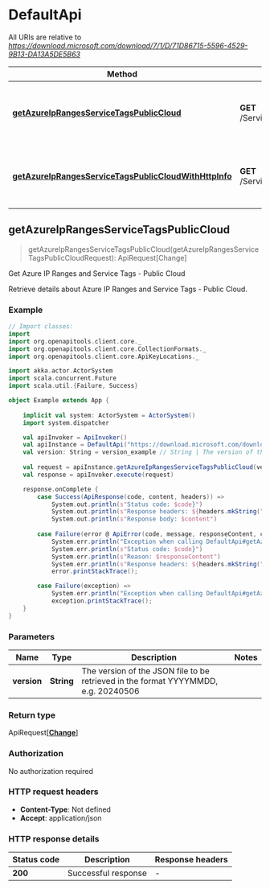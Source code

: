 # DefaultApi

All URIs are relative to *https://download.microsoft.com/download/7/1/D/71D86715-5596-4529-9B13-DA13A5DE5B63*

Method | HTTP request | Description
------------- | ------------- | -------------
[**getAzureIpRangesServiceTagsPublicCloud**](DefaultApi.md#getAzureIpRangesServiceTagsPublicCloud) | **GET** /ServiceTags_Public_{version}.json | Get Azure IP Ranges and Service Tags - Public Cloud
[**getAzureIpRangesServiceTagsPublicCloudWithHttpInfo**](DefaultApi.md#getAzureIpRangesServiceTagsPublicCloudWithHttpInfo) | **GET** /ServiceTags_Public_{version}.json | Get Azure IP Ranges and Service Tags - Public Cloud



## getAzureIpRangesServiceTagsPublicCloud

> getAzureIpRangesServiceTagsPublicCloud(getAzureIpRangesServiceTagsPublicCloudRequest): ApiRequest[Change]

Get Azure IP Ranges and Service Tags - Public Cloud

Retrieve details about Azure IP Ranges and Service Tags - Public Cloud.

### Example

```scala
// Import classes:
import 
import org.openapitools.client.core._
import org.openapitools.client.core.CollectionFormats._
import org.openapitools.client.core.ApiKeyLocations._

import akka.actor.ActorSystem
import scala.concurrent.Future
import scala.util.{Failure, Success}

object Example extends App {
    
    implicit val system: ActorSystem = ActorSystem()
    import system.dispatcher

    val apiInvoker = ApiInvoker()
    val apiInstance = DefaultApi("https://download.microsoft.com/download/7/1/D/71D86715-5596-4529-9B13-DA13A5DE5B63")
    val version: String = version_example // String | The version of the JSON file to be retrieved in the format YYYYMMDD, e.g. 20240506
    
    val request = apiInstance.getAzureIpRangesServiceTagsPublicCloud(version)
    val response = apiInvoker.execute(request)

    response.onComplete {
        case Success(ApiResponse(code, content, headers)) =>
            System.out.println(s"Status code: $code}")
            System.out.println(s"Response headers: ${headers.mkString(", ")}")
            System.out.println(s"Response body: $content")
        
        case Failure(error @ ApiError(code, message, responseContent, cause, headers)) =>
            System.err.println("Exception when calling DefaultApi#getAzureIpRangesServiceTagsPublicCloud")
            System.err.println(s"Status code: $code}")
            System.err.println(s"Reason: $responseContent")
            System.err.println(s"Response headers: ${headers.mkString(", ")}")
            error.printStackTrace();

        case Failure(exception) => 
            System.err.println("Exception when calling DefaultApi#getAzureIpRangesServiceTagsPublicCloud")
            exception.printStackTrace();
    }
}
```

### Parameters


Name | Type | Description  | Notes
------------- | ------------- | ------------- | -------------
 **version** | **String**| The version of the JSON file to be retrieved in the format YYYYMMDD, e.g. 20240506 |

### Return type

ApiRequest[[**Change**](Change.md)]


### Authorization

No authorization required

### HTTP request headers

- **Content-Type**: Not defined
- **Accept**: application/json

### HTTP response details
| Status code | Description | Response headers |
|-------------|-------------|------------------|
| **200** | Successful response |  -  |

